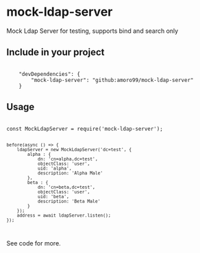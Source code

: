 # mock-ldap-server
Mock Ldap Server for testing, supports bind and search only

## Include in your project

<code>
    "devDependencies": {
        "mock-ldap-server": "github:amoro99/mock-ldap-server"
    }
</code>


## Usage
<code>
const MockLdapServer = require('mock-ldap-server');

    before(async () => {
        ldapServer = new MockLdapServer('dc=test', {
            alpha : {
                dn: 'cn=alpha,dc=test',
                objectClass: 'user',
                uid: 'alpha',
                description: 'Alpha Male'
            },
            beta : {
                dn: 'cn=beta,dc=test',
                objectClass: 'user',
                uid: 'beta',
                description: 'Beta Male'
            }
        });
        address = await ldapServer.listen();
    });

</code>

See code for more.



